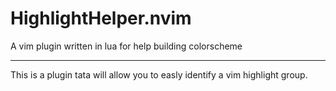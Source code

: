 # HighlightHelper.nvim
A vim plugin written in lua for help building colorscheme
<hr/>

This is a plugin tata will allow you to easly identify a vim highlight group.<br/>
